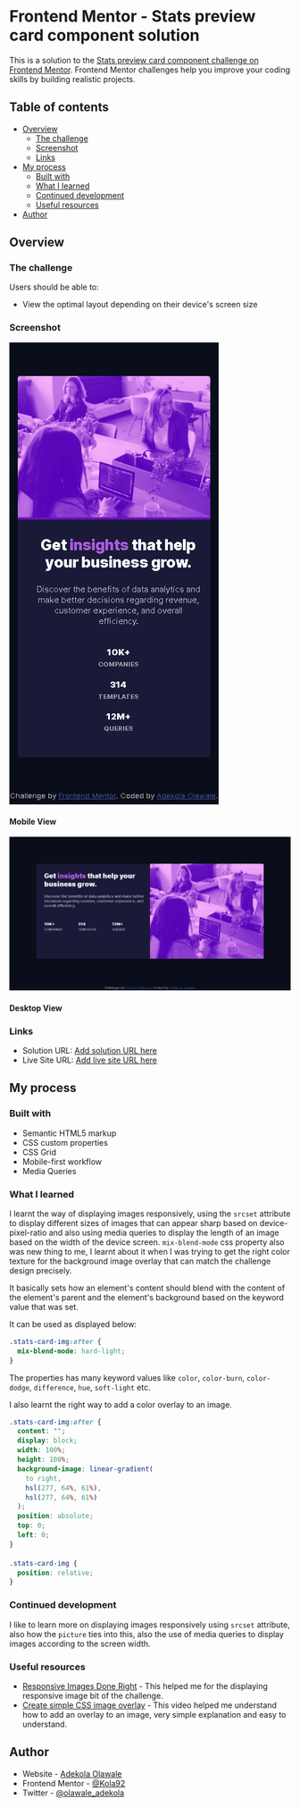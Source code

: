 # Frontend Mentor - Stats preview card component solution

This is a solution to the [Stats preview card component challenge on Frontend Mentor](https://www.frontendmentor.io/challenges/stats-preview-card-component-8JqbgoU62). Frontend Mentor challenges help you improve your coding skills by building realistic projects. 

## Table of contents

- [Overview](#overview)
  - [The challenge](#the-challenge)
  - [Screenshot](#screenshot)
  - [Links](#links)
- [My process](#my-process)
  - [Built with](#built-with)
  - [What I learned](#what-i-learned)
  - [Continued development](#continued-development)
  - [Useful resources](#useful-resources)
- [Author](#author)

## Overview

### The challenge

Users should be able to:

- View the optimal layout depending on their device's screen size

### Screenshot

![Mobile View](./images/mobile-screenshot.png)
#### Mobile View

![Desktop View](./images/desktop-screenshot.png)
#### Desktop View

### Links

- Solution URL: [Add solution URL here](https://www.frontendmentor.io/solutions/responsive-preview-card-with-css-grid-mFXQpqCa3)
- Live Site URL: [Add live site URL here](https://statistics-preview.netlify.app/)

## My process

### Built with

- Semantic HTML5 markup
- CSS custom properties
- CSS Grid
- Mobile-first workflow
- Media Queries

### What I learned

I learnt the way of displaying images responsively, using the ```srcset``` attribute to display different sizes of images that can appear sharp based on device-pixel-ratio and also using media queries to display the length of an image based on the width of the device screen.
```mix-blend-mode``` css property also was new thing to me, I learnt about it when I was trying to get the right color texture for the background image overlay that can match the challenge design precisely.

It basically sets how an element's content should blend with the content of the element's parent and the element's background based on the keyword value that was set.

It can be used as displayed below:


```css
.stats-card-img:after {
  mix-blend-mode: hard-light;
}
```
The properties has many keyword values like ```color```, ```color-burn```, ```color-dodge```, ```difference```, ```hue```, ```soft-light``` etc.

I also learnt the right way to add a color overlay to an image.

```css
.stats-card-img:after {
  content: "";
  display: block;
  width: 100%;
  height: 100%;
  background-image: linear-gradient(
    to right,
    hsl(277, 64%, 61%),
    hsl(277, 64%, 61%)
  );
  position: absolute;
  top: 0;
  left: 0;
}

.stats-card-img {
  position: relative;
}
```

### Continued development

I like to learn more on displaying images responsively using ```srcset``` attribute, also how the ```picture``` ties into this, also the use of media queries to display images according to the screen width.

### Useful resources

- [Responsive Images Done Right](https://www.smashingmagazine.com/2014/05/responsive-images-done-right-guide-picture-srcset/) - This helped me for the displaying responsive image bit of the challenge.
- [Create simple CSS image overlay](https://www.youtube.com/watch?v=SXQ9l0ScDEA&t=206s) - This video helped me understand how to add an overlay to an image, very simple explanation and easy to understand.

## Author

- Website - [Adekola Olawale](https://studiogenix.netlify.app)
- Frontend Mentor - [@Kola92](https://www.frontendmentor.io/profile/Kola92)
- Twitter - [@olawale_adekola](https://www.twitter.com/olawale_adekola)
